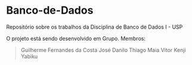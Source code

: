 # Banco-de-Dados
Repositório sobre os trabalhos da Disciplina de Banco de Dados I - USP

O projeto está sendo desenvolvido em Grupo.
Membros:
> Guilherme Fernandes da Costa
> José Danilo
> Thiago Maia
> Vitor Kenji Yabiku

